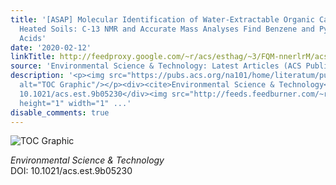 ```yaml
---
title: '[ASAP] Molecular Identification of Water-Extractable Organic Carbon from Thermally
  Heated Soils: C-13 NMR and Accurate Mass Analyses Find Benzene and Pyridine Carboxylic
  Acids'
date: '2020-02-12'
linkTitle: http://feedproxy.google.com/~r/acs/esthag/~3/FQM-nnerlrM/acs.est.9b05230
source: 'Environmental Science & Technology: Latest Articles (ACS Publications)'
description: '<p><img src="https://pubs.acs.org/na101/home/literatum/publisher/achs/journals/content/esthag/0/esthag.ahead-of-print/acs.est.9b05230/20200212/images/medium/es9b05230_0005.gif"
  alt="TOC Graphic"/></p><div><cite>Environmental Science & Technology</cite></div><div>DOI:
  10.1021/acs.est.9b05230</div><img src="http://feeds.feedburner.com/~r/acs/esthag/~4/FQM-nnerlrM"
  height="1" width="1" ...'
disable_comments: true
---
```

<p><img src="https://pubs.acs.org/na101/home/literatum/publisher/achs/journals/content/esthag/0/esthag.ahead-of-print/acs.est.9b05230/20200212/images/medium/es9b05230_0005.gif" alt="TOC Graphic"/></p><div><cite>Environmental Science & Technology</cite></div><div>DOI: 10.1021/acs.est.9b05230</div><img src="http://feeds.feedburner.com/~r/acs/esthag/~4/FQM-nnerlrM" height="1" width="1" ...